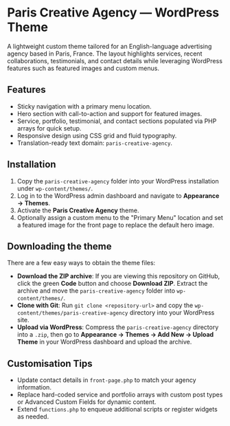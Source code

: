 # Paris Creative Agency — WordPress Theme

A lightweight custom theme tailored for an English-language advertising agency based in Paris, France. The layout highlights services, recent collaborations, testimonials, and contact details while leveraging WordPress features such as featured images and custom menus.

## Features

- Sticky navigation with a primary menu location.
- Hero section with call-to-action and support for featured images.
- Service, portfolio, testimonial, and contact sections populated via PHP arrays for quick setup.
- Responsive design using CSS grid and fluid typography.
- Translation-ready text domain: `paris-creative-agency`.

## Installation

1. Copy the `paris-creative-agency` folder into your WordPress installation under `wp-content/themes/`.
2. Log in to the WordPress admin dashboard and navigate to **Appearance → Themes**.
3. Activate the **Paris Creative Agency** theme.
4. Optionally assign a custom menu to the "Primary Menu" location and set a featured image for the front page to replace the default hero image.

## Downloading the theme

There are a few easy ways to obtain the theme files:

- **Download the ZIP archive**: If you are viewing this repository on GitHub, click the green **Code** button and choose **Download ZIP**. Extract the archive and move the `paris-creative-agency` folder into `wp-content/themes/`.
- **Clone with Git**: Run `git clone <repository-url>` and copy the `wp-content/themes/paris-creative-agency` directory into your WordPress site.
- **Upload via WordPress**: Compress the `paris-creative-agency` directory into a `.zip`, then go to **Appearance → Themes → Add New → Upload Theme** in your WordPress dashboard and upload the archive.

## Customisation Tips

- Update contact details in `front-page.php` to match your agency information.
- Replace hard-coded service and portfolio arrays with custom post types or Advanced Custom Fields for dynamic content.
- Extend `functions.php` to enqueue additional scripts or register widgets as needed.
